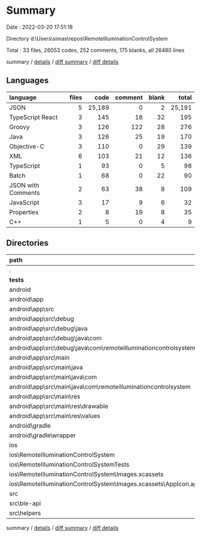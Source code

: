# Summary

Date : 2022-03-20 17:51:18

Directory d:\Users\simas\repos\RemoteIlluminationControlSystem

Total : 33 files,  26053 codes, 252 comments, 175 blanks, all 26480 lines

summary / [details](details.md) / [diff summary](diff.md) / [diff details](diff-details.md)

## Languages
| language | files | code | comment | blank | total |
| :--- | ---: | ---: | ---: | ---: | ---: |
| JSON | 5 | 25,189 | 0 | 2 | 25,191 |
| TypeScript React | 3 | 145 | 18 | 32 | 195 |
| Groovy | 3 | 126 | 122 | 28 | 276 |
| Java | 3 | 126 | 25 | 19 | 170 |
| Objective-C | 3 | 110 | 0 | 29 | 139 |
| XML | 6 | 103 | 21 | 12 | 136 |
| TypeScript | 1 | 93 | 0 | 5 | 98 |
| Batch | 1 | 68 | 0 | 22 | 90 |
| JSON with Comments | 2 | 63 | 38 | 8 | 109 |
| JavaScript | 3 | 17 | 9 | 6 | 32 |
| Properties | 2 | 8 | 19 | 8 | 35 |
| C++ | 1 | 5 | 0 | 4 | 9 |

## Directories
| path | files | code | comment | blank | total |
| :--- | ---: | ---: | ---: | ---: | ---: |
| . | 33 | 26,053 | 252 | 175 | 26,480 |
| __tests__ | 1 | 7 | 4 | 4 | 15 |
| android | 14 | 385 | 186 | 88 | 659 |
| android\app | 9 | 273 | 160 | 54 | 487 |
| android\app\src | 8 | 183 | 45 | 30 | 258 |
| android\app\src\debug | 2 | 70 | 8 | 9 | 87 |
| android\app\src\debug\java | 1 | 59 | 8 | 6 | 73 |
| android\app\src\debug\java\com | 1 | 59 | 8 | 6 | 73 |
| android\app\src\debug\java\com\remoteilluminationcontrolsystem | 1 | 59 | 8 | 6 | 73 |
| android\app\src\main | 6 | 113 | 37 | 21 | 171 |
| android\app\src\main\java | 2 | 67 | 17 | 13 | 97 |
| android\app\src\main\java\com | 2 | 67 | 17 | 13 | 97 |
| android\app\src\main\java\com\remoteilluminationcontrolsystem | 2 | 67 | 17 | 13 | 97 |
| android\app\src\main\res | 3 | 19 | 20 | 4 | 43 |
| android\app\src\main\res\drawable | 1 | 11 | 18 | 0 | 29 |
| android\app\src\main\res\values | 2 | 8 | 2 | 4 | 14 |
| android\gradle | 1 | 5 | 0 | 1 | 6 |
| android\gradle\wrapper | 1 | 5 | 0 | 1 | 6 |
| ios | 7 | 205 | 1 | 35 | 241 |
| ios\RemoteIlluminationControlSystem | 6 | 154 | 1 | 20 | 175 |
| ios\RemoteIlluminationControlSystemTests | 1 | 51 | 0 | 15 | 66 |
| ios\RemoteIlluminationControlSystem\Images.xcassets | 2 | 44 | 0 | 1 | 45 |
| ios\RemoteIlluminationControlSystem\Images.xcassets\AppIcon.appiconset | 1 | 38 | 0 | 0 | 38 |
| src | 2 | 132 | 1 | 12 | 145 |
| src\ble-api | 1 | 39 | 1 | 7 | 47 |
| src\helpers | 1 | 93 | 0 | 5 | 98 |

summary / [details](details.md) / [diff summary](diff.md) / [diff details](diff-details.md)